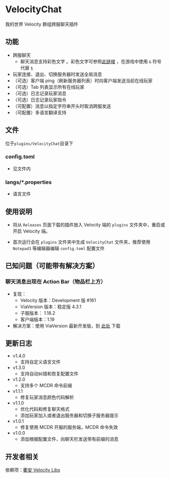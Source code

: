# VelocityChat

我的世界 Velocity 群组跨服聊天插件

## 功能

- 跨服聊天
    - 聊天消息支持彩色文字
      。彩色文字可参照[此链接](https://wiki.biligame.com/mc/%E6%A0%BC%E5%BC%8F%E5%8C%96%E4%BB%A3%E7%A0%81)
      ，在游戏中使用 `&`
      符号代替 `§`
- 玩家连接、退出、切换服务器时发送全局消息
- （可选）客户端 ping（刷新服务器列表）时向客户端发送当前在线玩家
- （可选）Tab 列表显示所有在线玩家
- （可选）日志记录玩家消息
- （可选）日志记录玩家指令
- （可配置）消息以指定字符串开头时取消跨服发送
- （可配置）多语言翻译支持

## 文件

位于`plugins/VelocityChat`目录下

### config.toml

- 见文件内

### langs/*.properties

- 语言文件

## 使用说明

- 将从 `Releases` 页面下载的插件放入 Velocity 端的 `plugins` 文件夹中，重启或开启 Velocity 端。

- 首次运行会在 `plugins` 文件夹中生成 `VelocityChat` 文件夹，推荐使用 `Notepad3` 等编辑器编辑 `config.toml` 配置文件

## 已知问题（可能带有解决方案）

### 聊天消息出现在 Action Bar（物品栏上方）

- 复现：
    - Velocity 版本：Development 版 #161
    - ViaVersion 版本：稳定版 4.3.1
    - 子服版本： 1.18.2
    - 客户端版本：1.19
- 解决方案：使用 ViaVersion 最新开发版，到 [此处](https://ci.viaversion.com/job/ViaVersion-DEV/) 下载

## 更新日志

- v1.4.0
    - 支持自定义语言文件
- v1.3.0
    - 支持自动纠错和恢复配置文件
- v1.2.0
    - 支持多个 MCDR 命令前缀
- v1.1.1
    - 修复玩家消息颜色代码解析
- v1.1.0
    - 优化代码和修复聊天格式
    - 添加玩家加入或者退出服务器和切换子服务器提示
- v1.0.1
    - 修复使用 MCDR 开服的服务端，MCDR 命令失效
- v1.0.0
    - 添加根据配置文件，向聊天栏发送带有前缀的消息

## 开发者相关

依赖项：[衢安 Velocity Libs](https://gitee.com/virtual-qu-an/qu-an-libs)